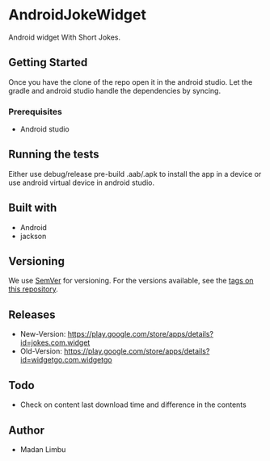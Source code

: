 # AndroidJokeWidget
Android widget With Short Jokes.

## Getting Started

Once you have the clone of the repo open it in the android studio. Let the gradle and android studio handle the dependencies by syncing.

### Prerequisites

- Android studio

## Running the tests

Either use debug/release pre-build .aab/.apk to install the app in a device or use android virtual device in android studio.

## Built with

- Android
- jackson

## Versioning

We use [SemVer](https://semver.org/) for versioning. For the versions available, see the [tags on this repository](https://github.com/madan95/dockerTemple/tags).

## Releases
- New-Version: https://play.google.com/store/apps/details?id=jokes.com.widget
- Old-Version: https://play.google.com/store/apps/details?id=widgetgo.com.widgetgo

## Todo
- Check on content last download time and difference in the contents

## Author
- Madan Limbu
